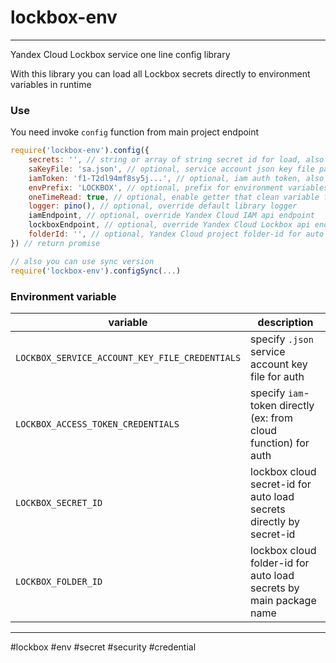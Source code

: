 # lockbox-env

---

Yandex Cloud Lockbox service one line config library

With this library you can load all Lockbox secrets directly to environment variables in runtime

### Use

You need invoke `config` function from main project endpoint

```javascript
require('lockbox-env').config({
    secrets: '', // string or array of string secret id for load, also can be specify by env variable (see below)
    saKeyFile: 'sa.json', // optional, service account json key file path, also can be specify by env variable (see below)
    iamToken: 'f1-T2dl94mf8sy5j...', // optional, iam auth token, also can be specify by env variable (see below)
    envPrefix: 'LOCKBOX', // optional, prefix for environment variables that loaded from secrets
    oneTimeRead: true, // optional, enable getter that clean variable from `process.env` after first read
    logger: pino(), // optional, override default library logger
    iamEndpoint, // optional, override Yandex Cloud IAM api endpoint
    lockboxEndpoint, // optional, override Yandex Cloud Lockbox api endpoint
    folderId: '', // optional, Yandex Cloud project folder-id for auto load secrets by main project name, also can be specify by env variable (see below)
}) // return promise

// also you can use sync version
require('lockbox-env').configSync(...)
```

### Environment variable

| variable                                       | description                                                         |
| ---------------------------------------------- | ------------------------------------------------------------------- |
| `LOCKBOX_SERVICE_ACCOUNT_KEY_FILE_CREDENTIALS` | specify `.json` service account key file for auth                   |
| `LOCKBOX_ACCESS_TOKEN_CREDENTIALS`             | specify `iam`-token directly (ex: from cloud function) for auth     |
| `LOCKBOX_SECRET_ID`                            | lockbox cloud secret-id for auto load secrets directly by secret-id |
| `LOCKBOX_FOLDER_ID`                            | lockbox cloud folder-id for auto load secrets by main package name  |

---
\#lockbox \#env \#secret \#security \#credential
